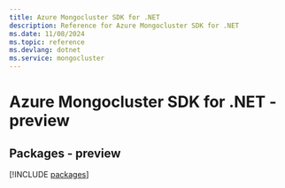 ```yaml
---
title: Azure Mongocluster SDK for .NET
description: Reference for Azure Mongocluster SDK for .NET
ms.date: 11/08/2024
ms.topic: reference
ms.devlang: dotnet
ms.service: mongocluster
---
```

# Azure Mongocluster SDK for .NET - preview
## Packages - preview
[!INCLUDE [packages](mongocluster-index.md)]